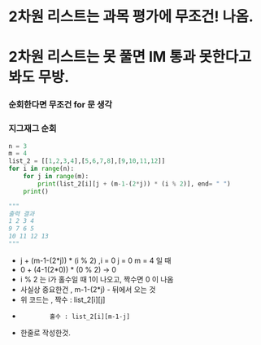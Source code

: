 # 2차원 리스트는 과목 평가에 무조건! 나옴.

# 2차원 리스트는 못 풀면 IM 통과 못한다고 봐도 무방.

### 순회한다면 무조건 for 문 생각

### 지그재그 순회

```python
n = 3
m = 4
list_2 = [[1,2,3,4],[5,6,7,8],[9,10,11,12]]
for i in range(n):
    for j in range(m):
        print(list_2[i][j + (m-1-(2*j)) * (i % 2)], end= " ")
    print()

"""
출력 결과
1 2 3 4
9 7 6 5
10 11 12 13
"""
```

- j + (m-1-(2*j)) * (i % 2) ,i = 0 j = 0 m = 4 일 때
- 0 + (4-1(2*0)) * (0 % 2) -> 0
- i % 2 는 i가 홀수일 때 1이 나오고, 짝수면 0 이 나옴
- 사실상 중요한건 , m-1-(2\*j) - 뒤에서 오는 것
- 위 코드는 , 짝수 : list_2[i][j]
-             홀수 : list_2[i][m-1-j]
- 한줄로 작성한것.
